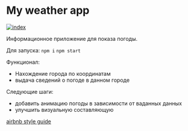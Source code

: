# My weather app

[![index](1 "index")](../public/img_index.jpg "index")

Информационное приложение для показа погоды.

Для запуска: 
`npm i`
`npm start`

Функционал:

* Нахождение города по координатам
* выдача сведений о погоде в данном городе

Следующие шаги:

* добавить анимацию погоды в зависимости от ваданных данных
* улучшить визуальную составляющую

[airbnb style guide](https://github.com/airbnb/javascript "airbnb style guide")

